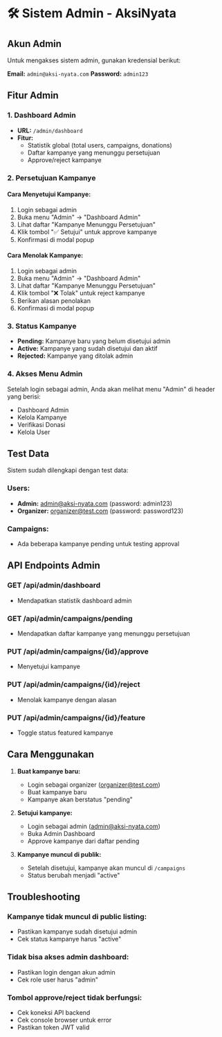 # 🛠️ Sistem Admin - AksiNyata

## Akun Admin

Untuk mengakses sistem admin, gunakan kredensial berikut:

**Email:** `admin@aksi-nyata.com`
**Password:** `admin123`

## Fitur Admin

### 1. Dashboard Admin
- **URL:** `/admin/dashboard`
- **Fitur:**
  - Statistik global (total users, campaigns, donations)
  - Daftar kampanye yang menunggu persetujuan
  - Approve/reject kampanye

### 2. Persetujuan Kampanye

#### Cara Menyetujui Kampanye:
1. Login sebagai admin
2. Buka menu "Admin" → "Dashboard Admin"
3. Lihat daftar "Kampanye Menunggu Persetujuan"
4. Klik tombol "✅ Setujui" untuk approve kampanye
5. Konfirmasi di modal popup

#### Cara Menolak Kampanye:
1. Login sebagai admin
2. Buka menu "Admin" → "Dashboard Admin"
3. Lihat daftar "Kampanye Menunggu Persetujuan"
4. Klik tombol "❌ Tolak" untuk reject kampanye
5. Berikan alasan penolakan
6. Konfirmasi di modal popup

### 3. Status Kampanye

- **Pending:** Kampanye baru yang belum disetujui admin
- **Active:** Kampanye yang sudah disetujui dan aktif
- **Rejected:** Kampanye yang ditolak admin

### 4. Akses Menu Admin

Setelah login sebagai admin, Anda akan melihat menu "Admin" di header yang berisi:
- Dashboard Admin
- Kelola Kampanye
- Verifikasi Donasi
- Kelola User

## Test Data

Sistem sudah dilengkapi dengan test data:

### Users:
- **Admin:** admin@aksi-nyata.com (password: admin123)
- **Organizer:** organizer@test.com (password: password123)

### Campaigns:
- Ada beberapa kampanye pending untuk testing approval

## API Endpoints Admin

### GET /api/admin/dashboard
- Mendapatkan statistik dashboard admin

### GET /api/admin/campaigns/pending
- Mendapatkan daftar kampanye yang menunggu persetujuan

### PUT /api/admin/campaigns/{id}/approve
- Menyetujui kampanye

### PUT /api/admin/campaigns/{id}/reject
- Menolak kampanye dengan alasan

### PUT /api/admin/campaigns/{id}/feature
- Toggle status featured kampanye

## Cara Menggunakan

1. **Buat kampanye baru:**
   - Login sebagai organizer (organizer@test.com)
   - Buat kampanye baru
   - Kampanye akan berstatus "pending"

2. **Setujui kampanye:**
   - Login sebagai admin (admin@aksi-nyata.com)
   - Buka Admin Dashboard
   - Approve kampanye dari daftar pending

3. **Kampanye muncul di publik:**
   - Setelah disetujui, kampanye akan muncul di `/campaigns`
   - Status berubah menjadi "active"

## Troubleshooting

### Kampanye tidak muncul di public listing:
- Pastikan kampanye sudah disetujui admin
- Cek status kampanye harus "active"

### Tidak bisa akses admin dashboard:
- Pastikan login dengan akun admin
- Cek role user harus "admin"

### Tombol approve/reject tidak berfungsi:
- Cek koneksi API backend
- Cek console browser untuk error
- Pastikan token JWT valid
